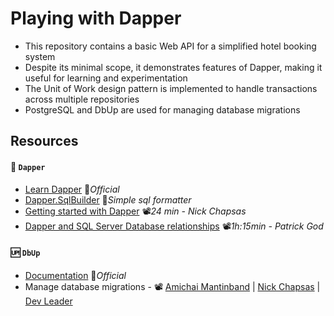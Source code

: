 # Playing with Dapper

- This repository contains a basic Web API for a simplified hotel booking system
- Despite its minimal scope, it demonstrates features of Dapper, making it useful for learning and experimentation
- The Unit of Work design pattern is implemented to handle transactions across multiple repositories
- PostgreSQL and DbUp are used for managing database migrations

## Resources

#### 🧰 `Dapper`

- [Learn Dapper](https://www.learndapper.com) 📓*Official*
- [Dapper.SqlBuilder](https://github.com/DapperLib/Dapper/tree/main/Dapper.SqlBuilder) 👤*Simple sql formatter*
- [Getting started with Dapper](https://youtu.be/F1ONxvjdLlc) 📽️*24 min - Nick Chapsas*
- [Dapper and SQL Server Database relationships](https://youtu.be/OPedaRBwNUA) 📽️*1h:15min - Patrick God*

#### 🆙 `DbUp`

- [Documentation](https://dbup.github.io) 📓*Official*
- Manage database migrations - 📽️ [Amichai Mantinband](https://youtu.be/pgCJYNyayeM) | [Nick Chapsas](https://youtu.be/fdbW9eC3rN4) | [Dev Leader](https://youtu.be/FuXx-N2-zoM)